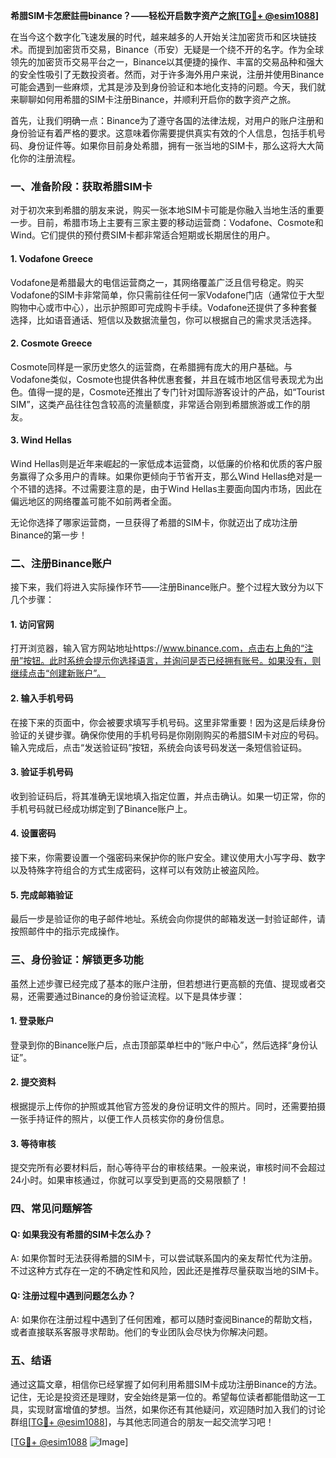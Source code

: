 **希腊SIM卡怎麽註冊binance？——轻松开启数字资产之旅[[TG💪+ @esim1088](https://t.me/s/esim1088)]**

在当今这个数字化飞速发展的时代，越来越多的人开始关注加密货币和区块链技术。而提到加密货币交易，Binance（币安）无疑是一个绕不开的名字。作为全球领先的加密货币交易平台之一，Binance以其便捷的操作、丰富的交易品种和强大的安全性吸引了无数投资者。然而，对于许多海外用户来说，注册并使用Binance可能会遇到一些麻烦，尤其是涉及到身份验证和本地化支持的问题。今天，我们就来聊聊如何用希腊的SIM卡注册Binance，并顺利开启你的数字资产之旅。

首先，让我们明确一点：Binance为了遵守各国的法律法规，对用户的账户注册和身份验证有着严格的要求。这意味着你需要提供真实有效的个人信息，包括手机号码、身份证件等。如果你目前身处希腊，拥有一张当地的SIM卡，那么这将大大简化你的注册流程。

### **一、准备阶段：获取希腊SIM卡**

对于初次来到希腊的朋友来说，购买一张本地SIM卡可能是你融入当地生活的重要一步。目前，希腊市场上主要有三家主要的移动运营商：Vodafone、Cosmote和Wind。它们提供的预付费SIM卡都非常适合短期或长期居住的用户。

#### **1. Vodafone Greece**
Vodafone是希腊最大的电信运营商之一，其网络覆盖广泛且信号稳定。购买Vodafone的SIM卡非常简单，你只需前往任何一家Vodafone门店（通常位于大型购物中心或市中心），出示护照即可完成购卡手续。Vodafone还提供了多种套餐选择，比如语音通话、短信以及数据流量包，你可以根据自己的需求灵活选择。

#### **2. Cosmote Greece**
Cosmote同样是一家历史悠久的运营商，在希腊拥有庞大的用户基础。与Vodafone类似，Cosmote也提供各种优惠套餐，并且在城市地区信号表现尤为出色。值得一提的是，Cosmote还推出了专门针对国际游客设计的产品，如“Tourist SIM”，这类产品往往包含较高的流量额度，非常适合刚到希腊旅游或工作的朋友。

#### **3. Wind Hellas**
Wind Hellas则是近年来崛起的一家低成本运营商，以低廉的价格和优质的客户服务赢得了众多用户的青睐。如果你更倾向于节省开支，那么Wind Hellas绝对是一个不错的选择。不过需要注意的是，由于Wind Hellas主要面向国内市场，因此在偏远地区的网络覆盖可能不如前两者全面。

无论你选择了哪家运营商，一旦获得了希腊的SIM卡，你就迈出了成功注册Binance的第一步！

### **二、注册Binance账户**

接下来，我们将进入实际操作环节——注册Binance账户。整个过程大致分为以下几个步骤：

#### **1. 访问官网**
打开浏览器，输入官方网站地址https://www.binance.com，点击右上角的“注册”按钮。此时系统会提示你选择语言，并询问是否已经拥有账号。如果没有，则继续点击“创建新账户”。

#### **2. 输入手机号码**
在接下来的页面中，你会被要求填写手机号码。这里非常重要！因为这是后续身份验证的关键步骤。确保你使用的手机号码是你刚刚购买的希腊SIM卡对应的号码。输入完成后，点击“发送验证码”按钮，系统会向该号码发送一条短信验证码。

#### **3. 验证手机号码**
收到验证码后，将其准确无误地填入指定位置，并点击确认。如果一切正常，你的手机号码就已经成功绑定到了Binance账户上。

#### **4. 设置密码**
接下来，你需要设置一个强密码来保护你的账户安全。建议使用大小写字母、数字以及特殊字符组合的方式生成密码，这样可以有效防止被盗风险。

#### **5. 完成邮箱验证**
最后一步是验证你的电子邮件地址。系统会向你提供的邮箱发送一封验证邮件，请按照邮件中的指示完成操作。

### **三、身份验证：解锁更多功能**

虽然上述步骤已经完成了基本的账户注册，但若想进行更高额的充值、提现或者交易，还需要通过Binance的身份验证流程。以下是具体步骤：

#### **1. 登录账户**
登录到你的Binance账户后，点击顶部菜单栏中的“账户中心”，然后选择“身份认证”。

#### **2. 提交资料**
根据提示上传你的护照或其他官方签发的身份证明文件的照片。同时，还需要拍摄一张手持证件的照片，以便工作人员核实你的身份信息。

#### **3. 等待审核**
提交完所有必要材料后，耐心等待平台的审核结果。一般来说，审核时间不会超过24小时。如果审核通过，你就可以享受到更高的交易限额了！

### **四、常见问题解答**

#### **Q: 如果我没有希腊的SIM卡怎么办？**
A: 如果你暂时无法获得希腊的SIM卡，可以尝试联系国内的亲友帮忙代为注册。不过这种方式存在一定的不确定性和风险，因此还是推荐尽量获取当地的SIM卡。

#### **Q: 注册过程中遇到问题怎么办？**
A: 如果你在注册过程中遇到了任何困难，都可以随时查阅Binance的帮助文档，或者直接联系客服寻求帮助。他们的专业团队会尽快为你解决问题。

### **五、结语**

通过这篇文章，相信你已经掌握了如何利用希腊SIM卡成功注册Binance的方法。记住，无论是投资还是理财，安全始终是第一位的。希望每位读者都能借助这一工具，实现财富增值的梦想。当然，如果你还有其他疑问，欢迎随时加入我们的讨论群组[[TG💪+ @esim1088](https://t.me/s/esim1088)]，与其他志同道合的朋友一起交流学习吧！

[[TG💪+ @esim1088](https://t.me/s/esim1088) ![Image](https://i.postimg.cc/4NQfJmqS/Snipaste-2025-05-13-00-14-12.png)]